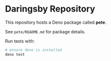# Daringsby Repository

This repository hosts a Deno package called **pete**.

See `pete/README.md` for package details.

Run tests with:

```sh
# ensure deno is installed
deno test
```

